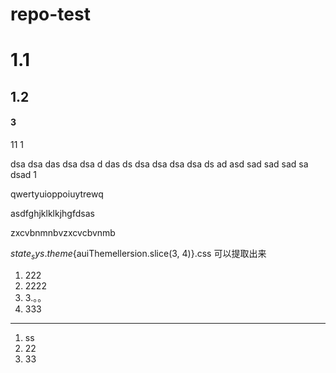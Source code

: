 # repo-test

# 1.1 

## 1.2

#### 3


11
1


dsa
dsa
das
dsa
dsa
d
das
ds
dsa
dsa
dsa
dsa
ds
ad
asd
sad
sad
sad
sa
dsad
1


qwertyuioppoiuytrewq


asdfghjklklkjhgfdsas


zxcvbnmnbvzxcvcbvnmb

${state_sys.theme}${auiThemellersion.slice(3, 4)}.css
可以提取出来

1. 222
2. 2222
3. 3.。。
4. 333


-----


1. ss
1. 22
1. 33
